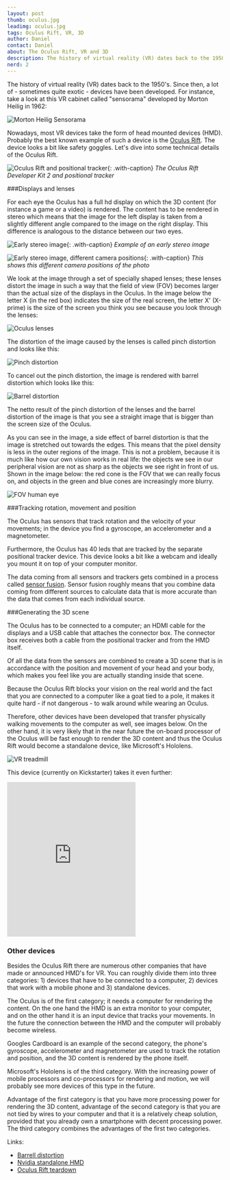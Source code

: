 ```yaml
---
layout: post
thumb: oculus.jpg
leadimg: oculus.jpg
tags: Oculus Rift, VR, 3D
author: Daniel
contact: Daniel
about: The Oculus Rift, VR and 3D
description: The history of virtual reality (VR) dates back to the 1950's. Since then, a lot of - sometimes quite exotic - devices have been developed.
nerd: 2
---
```


The history of virtual reality (VR) dates back to the 1950's. Since then, a lot of - sometimes quite exotic - devices have been developed. For instance, take a look at this VR cabinet called "sensorama" developed by Morton Heilig in 1962:

![Morton Heilig Sensorama](/assets/img/blog/sensorama.jpg)

Nowadays, most VR devices take the form of head mounted devices (HMD). Probably the best known example of such a device is the [Oculus Rift](https://www.oculus.com/rift/). The device looks a bit like safety goggles. Let's dive into some technical details of the Oculus Rift.

![Oculus Rift and positional tracker](/assets/img/blog/oculus-rift-and-positional-tracker.jpg){: .with-caption}
*The Oculus Rift Developer Kit 2 and positional tracker*

###Displays and lenses

For each eye the Oculus has a full hd display on which the 3D content (for instance a game or a video) is rendered. The content has to be rendered in stereo which means that the image for the left display is taken from a slightly different angle compared to the image on the right display. This difference is analogous to the distance between our two eyes.

![Early stereo image](/assets/img/blog/early-stereo-image.jpg){: .with-caption}
*Example of an early stereo image*

![Early stereo image, different camera positions](/assets/img/blog/early-stereo-image.gif){: .with-caption}
*This shows this different camera positions of the photo*

We look at the image through a set of specially shaped lenses; these lenses distort the image in such a way that the field of view (FOV) becomes larger than the actual size of the displays in the Oculus. In the image below the letter X (in the red box) indicates the size of the real screen, the letter X' (X-prime) is the size of the screen you think you see because you look through the lenses:

![Oculus lenses](/assets/img/blog/oculus-lenses.jpg)

The distortion of the image caused by the lenses is called pinch distortion and looks like this:

![Pinch distortion](/assets/img/blog/pinch-distortion.jpg)

To cancel out the pinch distortion, the image is rendered with barrel distortion which looks like this:

![Barrel distortion](/assets/img/blog/barrel-distortion.jpg)

The netto result of the pinch distortion of the lenses and the barrel distortion of the image is that you see a straight image that is bigger than the screen size of the Oculus.

As you can see in the image, a side effect of barrel distortion is that the image is stretched out towards the edges. This means that the pixel density is less in the outer regions of the image. This is not a problem, because it is much like how our own vision works in real life: the objects we see in our peripheral vision are not as sharp as the objects we see right in front of us. Shown in the image below: the red cone is the FOV that we can really focus on, and objects in the green and blue cones are increasingly more blurry.

![FOV human eye](/assets/img/blog/FOV-human-eye.jpg)

###Tracking rotation, movement and position

The Oculus has sensors that track rotation and the velocity of your movements; in the device you find a gyroscope, an accelerometer and a magnetometer.

Furthermore, the Oculus has 40 leds that are tracked by the separate positional tracker device. This device looks a bit like a webcam and ideally you mount it on top of your computer monitor.

The data coming from all sensors and trackers gets combined in a process called [sensor fusion](http://en.wikipedia.org/wiki/Sensor_fusion). Sensor fusion roughly means that you combine data coming from different sources to calculate data that is more accurate than the data that comes from each individual source.


###Generating the 3D scene

The Oculus has to be connected to a computer; an HDMI cable for the displays and a USB cable that attaches the connector box. The connector box receives both a cable from the positional tracker and from the HMD itself.

Of all the data from the sensors are combined to create a 3D scene that is in accordance with the position and movement of your head and your body, which makes you feel like you are actually standing inside that scene.

Because the Oculus Rift blocks your vision on the real world and the fact that you are connected to a computer like a goat tied to a pole, it makes it quite hard - if not dangerous - to walk around while wearing an Oculus.

Therefore, other devices have been developed that transfer physically walking movements to the computer as well, see images below. On the other hand, it is very likely that in the near future the on-board processor of the Oculus will be fast enough to render the 3D content and thus the Oculus Rift would become a standalone device, like Microsoft's Hololens.

![VR treadmill](/assets/img/blog/VR-treadmill.jpg)

This device (currently on Kickstarter) takes it even further:

<iframe height="360" src="https://www.youtube.com/embed/bgblE3nxvNg" frameborder="0" allowfullscreen></iframe>

### Other devices

Besides the Oculus Rift there are numerous other companies that have made or announced HMD's for VR. You can roughly divide them into three categories: 1) devices that have to be connected to a computer, 2) devices that work with a mobile phone and 3) standalone devices.

The Oculus is of the first category; it needs a computer for rendering the content. On the one hand the HMD is an extra monitor to your computer, and on the other hand it is an input device that tracks your movements. In the future the connection between the HMD and the computer will probably become wireless.

Googles Cardboard is an example of the second category, the phone's gyroscope, accelerometer and magnetometer are used to track the rotation and position, and the 3D content is rendered by the phone itself.

Microsoft's Hololens is of the third category. With the increasing power of mobile processors and co-processors for rendering and motion, we will probably see more devices of this type in the future.

Advantage of the first category is that you have more processing power for rendering the 3D content, advantage of the second category is that you are not tied by wires to your computer and that it is a relatively cheap solution, provided that you already own a smartphone with decent processing power. The third category combines the advantages of the first two categories.


<!--
At Tweede Golf we are currently researching how we can use VR together with our [3D framework](http://tweedegolf.nl/3d-framework/), and therefor we have acquired both an Oculus Rift and a Google Cardboard. In the coming blog posts we will share with you the results of this research.
-->


Links:

- [Barrell distortion](https://www.youtube.com/watch?v=B7qrgrrHry0)
- [Nvidia standalone HMD](http://vrfocus.com/archives/12225/nvidia-vr-hmd-use-x1-super-chip/)
- [Oculus Rift teardown](https://www.ifixit.com/Teardown/Oculus+Rift+Development+Kit+2+Teardown/27613)


<!--
May be add a paragraph about latency and simulator sickness, see:
https://docs.google.com/a/tweedegolf.com/document/d/18ZT3Sea-Z9_Ve299WI9ui4bTmXv0Dk-cNHOjTBKzh8c/edit#
-->
